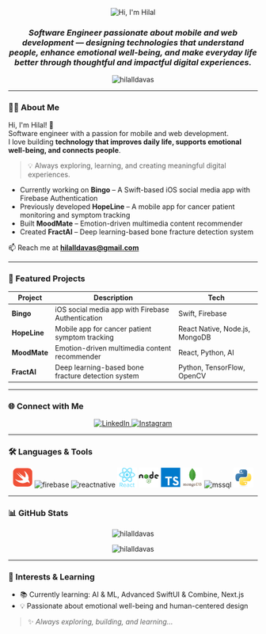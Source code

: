<p align="center">
  <img src="https://media.giphy.com/media/xT0xeJpnrWC4XWblEk/giphy.gif" alt="Hi, I'm Hilal" width="500"/>
</p>

<h3 align="center">
<em>Software Engineer passionate about mobile and web development — designing technologies that understand people, enhance emotional well-being, and make everyday life better through thoughtful and impactful digital experiences.</em>
</h3>

<p align="center">
  <img src="https://komarev.com/ghpvc/?username=hilalldavas&label=Profile%20Views&color=0e75b6&style=flat" alt="hilalldavas" />
</p>

---

### 👩‍💻 About Me
Hi, I'm Hilal! 🚀  
Software engineer with a passion for mobile and web development.  
I love building **technology that improves daily life, supports emotional well-being, and connects people**.  

> 💡 Always exploring, learning, and creating meaningful digital experiences.

- Currently working on **Bingo** – A Swift-based iOS social media app with Firebase Authentication  
- Previously developed **HopeLine** – A mobile app for cancer patient monitoring and symptom tracking  
- Built **MoodMate** – Emotion-driven multimedia content recommender  
- Created **FractAI** – Deep learning-based bone fracture detection system  

📫 Reach me at **[hilalldavas@gmail.com](mailto:hilalldavas@gmail.com)**

---

### 🚀 Featured Projects
| Project | Description | Tech |
|---------|-------------|------|
| **Bingo** | iOS social media app with Firebase Authentication | Swift, Firebase |
| **HopeLine** | Mobile app for cancer patient symptom tracking | React Native, Node.js, MongoDB |
| **MoodMate** | Emotion-driven multimedia content recommender | React, Python, AI |
| **FractAI** | Deep learning-based bone fracture detection system | Python, TensorFlow, OpenCV |

---

### 🌐 Connect with Me
<p align="center">
  <a href="https://linkedin.com/in/hilaldavas" target="_blank">
    <img src="https://raw.githubusercontent.com/rahuldkjain/github-profile-readme-generator/master/src/images/icons/Social/linked-in-alt.svg" alt="LinkedIn" height="35" width="40"/>
  </a>
  <a href="https://instagram.com/hilalldavas" target="_blank">
    <img src="https://raw.githubusercontent.com/rahuldkjain/github-profile-readme-generator/master/src/images/icons/Social/instagram.svg" alt="Instagram" height="35" width="40"/>
  </a>
</p>

---

### 🛠️ Languages & Tools
<p align="center">
  <img src="https://raw.githubusercontent.com/devicons/devicon/master/icons/swift/swift-original.svg" alt="swift" width="40" height="40"/>
  <img src="https://www.vectorlogo.zone/logos/firebase/firebase-icon.svg" alt="firebase" width="40" height="40"/>
  <img src="https://reactnative.dev/img/header_logo.svg" alt="reactnative" width="40" height="40"/>
  <img src="https://raw.githubusercontent.com/devicons/devicon/master/icons/react/react-original-wordmark.svg" alt="react" width="40" height="40"/>
  <img src="https://raw.githubusercontent.com/devicons/devicon/master/icons/nodejs/nodejs-original-wordmark.svg" alt="nodejs" width="40" height="40"/>
  <img src="https://raw.githubusercontent.com/devicons/devicon/master/icons/typescript/typescript-original.svg" alt="typescript" width="40" height="40"/>
  <img src="https://raw.githubusercontent.com/devicons/devicon/master/icons/mongodb/mongodb-original-wordmark.svg" alt="mongodb" width="40" height="40"/>
  <img src="https://www.svgrepo.com/show/303229/microsoft-sql-server-logo.svg" alt="mssql" width="40" height="40"/>
  <img src="https://raw.githubusercontent.com/devicons/devicon/master/icons/python/python-original.svg" alt="python" width="40" height="40"/>
</p>

---

### 📊 GitHub Stats
<p align="center">
  <img src="https://github-readme-stats.vercel.app/api?username=hilalldavas&show_icons=true&theme=radical" alt="hilalldavas" />
</p>

<p align="center">
  <img src="https://github-readme-streak-stats.herokuapp.com/?user=hilalldavas&theme=radical" alt="hilalldavas" />
</p>

---

### 🌟 Interests & Learning
- 📚 Currently learning: AI & ML, Advanced SwiftUI & Combine, Next.js  
- 💡 Passionate about emotional well-being and human-centered design  

> ✨ *Always exploring, building, and learning…*